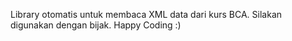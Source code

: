 Library otomatis untuk membaca XML data dari kurs BCA. Silakan digunakan dengan bijak. Happy Coding :)

